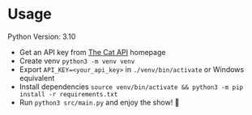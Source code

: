 # Usage

Python Version: 3.10

- Get an API key from [The Cat API](https://thecatapi.com/) homepage
- Create venv `python3 -m venv venv`
- Export `API_KEY=<your_api_key>` in `./venv/bin/activate` or Windows equivalent
- Install dependencies `source venv/bin/activate && python3 -m pip install -r requirements.txt`
- Run `python3 src/main.py` and enjoy the show! 🥳
